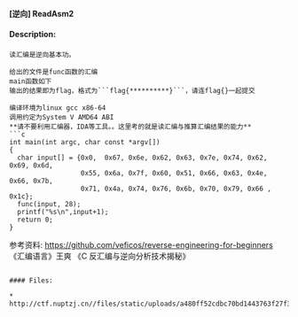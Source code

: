 #### [逆向] ReadAsm2  

#### Description:   

```
读汇编是逆向基本功。

给出的文件是func函数的汇编
main函数如下
输出的结果即为flag，格式为```flag{**********}```，请连flag{}一起提交

编译环境为linux gcc x86-64
调用约定为System V AMD64 ABI
**请不要利用汇编器，IDA等工具。。这里考的就是读汇编与推算汇编结果的能力**
```c
int main(int argc, char const *argv[])
{
  char input[] = {0x0,  0x67, 0x6e, 0x62, 0x63, 0x7e, 0x74, 0x62, 0x69, 0x6d,
                  0x55, 0x6a, 0x7f, 0x60, 0x51, 0x66, 0x63, 0x4e, 0x66, 0x7b,
                  0x71, 0x4a, 0x74, 0x76, 0x6b, 0x70, 0x79, 0x66 , 0x1c};
  func(input, 28);
  printf("%s\n",input+1);
  return 0;
}
```

参考资料:
 https://github.com/veficos/reverse-engineering-for-beginners 
《汇编语言》王爽
《C 反汇编与逆向分析技术揭秘》
```

#### Files:   

* http://ctf.nuptzj.cn//files/static/uploads/a480ff52cdbc70bd1443763f27f35279/2.asm  
